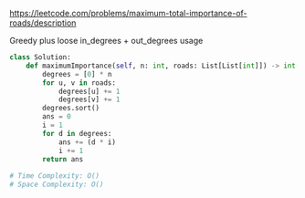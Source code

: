 https://leetcode.com/problems/maximum-total-importance-of-roads/description

Greedy plus loose in_degrees + out_degrees usage

```python
class Solution:
    def maximumImportance(self, n: int, roads: List[List[int]]) -> int:
        degrees = [0] * n
        for u, v in roads:
            degrees[u] += 1
            degrees[v] += 1
        degrees.sort()
        ans = 0
        i = 1
        for d in degrees:
            ans += (d * i)
            i += 1
        return ans
        
# Time Complexity: O()
# Space Complexity: O()
```